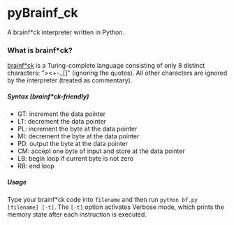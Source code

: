 # pyBrainf_ck

A brainf*ck interpreter written in Python.  

### What is brainf*ck?

[brainf*ck](https://en.wikipedia.org/wiki/Brainfuck) is a Turing-complete language consisting of only 8 distinct characters: "><+-.,[]" (ignoring the quotes). All other characters are ignored by the interpreter (treated as commentary).

##### Syntax (brainf*ck-friendly)
 - GT: increment the data pointer  
 - LT: decrement the data pointer  
 - PL: increment the byte at the data pointer  
 - MI: decrement the byte at the data pointer  
 - PD: output the byte at the data pointer  
 - CM: accept one byte of input and store at the data pointer  
 - LB: begin loop if current byte is not zero  
 - RB: end loop  
 
##### Usage
Type your brainf*ck code into `filename` and then run `python bf.py [filename] [-t]`. The `[-t]` option activates Verbose mode, which prints the memory state after each instruction is executed.

